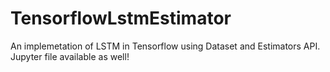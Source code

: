 # TensorflowLstmEstimator
An implemetation of LSTM in Tensorflow using Dataset and Estimators API. Jupyter file available as well!
